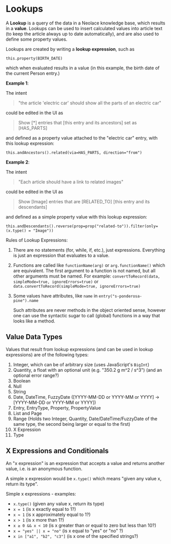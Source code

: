 # Lookups

A **Lookup** is a query of the data in a Neolace knowledge base, which results in
a **value**. Lookups can be used to insert calculated values into article text (to
keep the article always up to date automatically), and are also used to define
some property values.

Lookups are created by writing a **lookup expression**, such as

    this.property(BIRTH_DATE)

which when evaluated results in a value (in this example, the birth date of the
current Person entry.)

**Example 1**:

The intent

> "the article 'electric car' should show all the parts of an electric car"

could be edited in the UI as

> Show [*] entries that [this entry and its ancestors] set as [HAS_PARTS]

and defined as a property value attached to the "electric car" entry, with this lookup expression:

    this.andAncestors().related(via=HAS_PARTS, direction="from")

**Example 2**:

The intent

> "Each article should have a link to related images"

could be edited in the UI as

> Show [Image] entries that are [RELATED_TO] [this entry and its descendants]

and defined as a simple property value with this lookup expression:

    this.andDescendants().reverse(prop=prop("related-to")).filter(only=(x.type() = "Image"))

Rules of Lookup Expressions:

1. There are no statements (for, while, if, etc.), just expressions. Everything
   is just an expression that evaluates to a value.

2. Functions are called like `functionName(arg)` or `arg.functionName()` which
   are equivalent. The first argument to a function is not named, but all other
   arguments must be named. For example:
   `convertToRecord(data, simpleMode=true, ignoreErrors=true)`
   or
   `data.convertToRecord(simpleMode=true, ignoreErrors=true)`

3. Some values have attributes, like `name` in `entry("s-ponderosa-pine").name`

   Such attributes are never methods in the object oriented sense, however one
   can use the syntactic sugar to call (global) functions in a way that looks
   like a method.

## Value Data Types

Values that result from lookup expressions (and can be used in lookup
expressions) are of the following types:

1. Integer, which can be of arbitrary size (uses JavaScript's `BigInt`)
2. Quantity, a float with an optional unit (e.g. "350.2 g m^2 / s^3") (and an optional error range?)
3. Boolean
4. Null
5. String
6. Date, DateTime, FuzzyDate ([YYYY-MM-DD or YYYY-MM or YYYY] -> [YYYY-MM-DD or YYYY-MM or YYYY])
7. Entry, EntryType, Property, PropertyValue
8. List and Page
9. Range (Holds two Integer, Quantity, Date/DateTime/FuzzyDate of the same type, the second being larger or equal to the first)
10. X Expression
11. Type

## X Expressions and Conditionals

An "x expression" is an expression that accepts a value and returns another
value, i.e. is an anonymous function.

A simple x expression would be `x.type()` which means "given any value x, return
its type".

Simple x expressions - examples:
 * `x.type()` (given any value x, return its type)
 * `x = 1` (is x exactly equal to 1?)
 * `x ≈ 1` (is x approximately equal to 1?)
 * `x > 1` (is x more than 1?)
 * `x ≥ 0 && x < 10` (is x greater than or equal to zero but less than 10?)
 * `x = "yes" || x = "no"` (is x equal to "yes" or "no" ?)
 * `x in ["a1", "b2", "c3"]` (is x one of the specified strings?)
